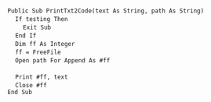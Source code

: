 &nbsp;  &nbsp;  &nbsp;  &nbsp;  
`Public Sub PrintTxt2Code(text As String, path As String)`  
&nbsp;&nbsp;&nbsp;&nbsp;`If testing Then`  
&nbsp;&nbsp;&nbsp;&nbsp;&nbsp;&nbsp;&nbsp;&nbsp;`Exit Sub`  
&nbsp;&nbsp;&nbsp;&nbsp;`End If`  
&nbsp;&nbsp;&nbsp;&nbsp;`Dim ff As Integer`  
&nbsp;&nbsp;&nbsp;&nbsp;`ff = FreeFile`  
&nbsp;&nbsp;&nbsp;&nbsp;`Open path For Append As #ff`  
&nbsp;  &nbsp;  &nbsp;  &nbsp;  
&nbsp;&nbsp;&nbsp;&nbsp;`Print #ff, text`  
&nbsp;&nbsp;&nbsp;&nbsp;`Close #ff`  
`End Sub`  

